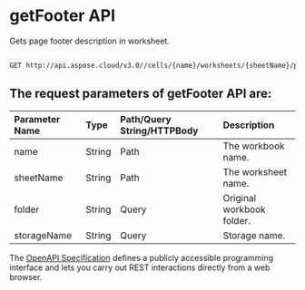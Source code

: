 # **getFooter API**

Gets page footer description in worksheet. 

```bash

GET http://api.aspose.cloud/v3.0//cells/{name}/worksheets/{sheetName}/pagesetup/footer

```

## The request parameters of **getFooter** API are: 

| Parameter Name | Type | Path/Query String/HTTPBody | Description | 
| :- | :- | :- |:- | 
|name|String|Path|The workbook name.|
|sheetName|String|Path|The worksheet name.|
|folder|String|Query|Original workbook folder.|
|storageName|String|Query|Storage name.|


The [OpenAPI Specification](https://reference.aspose.cloud/cells/#/PageSetupController/GetFooter) defines a publicly accessible programming interface and lets you carry out REST interactions directly from a web browser.
